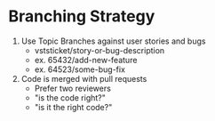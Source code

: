 # Branching Strategy
1) Use Topic Branches against user stories and bugs
    * vststicket/story-or-bug-description
    * ex.  65432/add-new-feature
    * ex.  64523/some-bug-fix
2) Code is merged with pull requests
    * Prefer two reviewers
    * "is the code right?"
    * "is it the right code?"
    